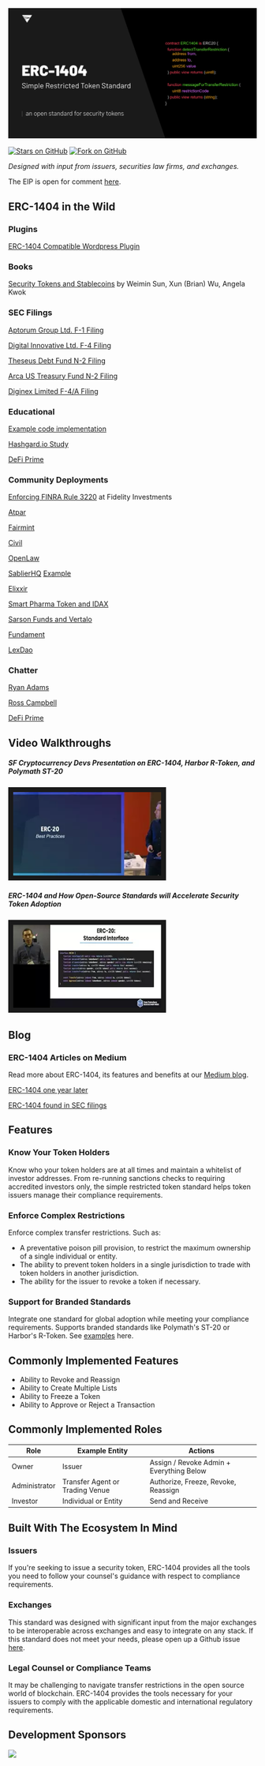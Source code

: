 <img src="./img/header.png"> 

[![Stars on GitHub](https://img.shields.io/github/stars/simple-restricted-token/simple-restricted-token.svg?style=social)](https://github.com/simple-restricted-token/simple-restricted-token/stargazers)  [![Fork on GitHub](https://img.shields.io/github/forks/simple-restricted-token/simple-restricted-token.svg?style=social)](https://github.com/simple-restricted-token/simple-restricted-token/network/members)

*Designed with input from issuers, securities law firms, and exchanges.*

The EIP is open for comment [here](https://github.com/ethereum/EIPs/issues/1404).

## ERC-1404 in the Wild

### Plugins

[ERC-1404 Compatible Wordpress Plugin](https://wordpress.org/plugins/ethereum-wallet/)

### Books

[Security Tokens and Stablecoins](https://www.barnesandnoble.com/w/security-tokens-and-stablecoins-quick-start-guide-weimin-sun/1131505418) by Weimin Sun, Xun (Brian) Wu, Angela Kwok

### SEC Filings

[Aptorum Group Ltd. F-1 Filing](https://www.sec.gov/Archives/edgar/data/1734005/000121390019020694/ff12019a4_aptorumgroup.htm)

[Digital Innovative Ltd. F-4 Filing](https://www.sec.gov/Archives/edgar/data/1790515/000149315219018274/formf-4a.htm)

[Theseus Debt Fund N-2 Filing](https://www.sec.gov/Archives/edgar/data/1780267/000119312519189247/d97053dn2.htm)

[Arca US Treasury Fund N-2 Filing](https://www.sec.gov/Archives/edgar/data/1758583/000121465920001068/f26205n2.htm)

[Diginex Limited F-4/A Filing](https://www.sec.gov/Archives/edgar/data/1790515/000149315220001615/formf-4a.htm)

### Educational

[Example code implementation](https://github.com/bitcademyfb/bitcademy-erc1404)

[Hashgard.io Study](https://hashgard-io.oss-cn-hongkong.aliyuncs.com/Hashgard-Lab-STO-Report.pdf)

[DeFi Prime](https://defiprime.com/erc-1404)

### Community Deployments

[Enforcing FINRA Rule 3220](https://medium.com/tokensoft/fidelity-labs-completes-proof-of-concept-with-tokensoft-bd18cc8161d)  at Fidelity Investments

[Atpar](https://github.com/atpar)

[Fairmint](https://github.com/Fairmint/c-org/wiki)

[Civil](https://github.com/joincivil/Civil)

[OpenLaw](https://twitter.com/r_ross_campbell/status/1211777786370822149?s=20)

[SablierHQ](https://www.sablier.finance/) [Example](https://twitter.com/r_ross_campbell/status/1221116412468645889?s=20)

[Elixxir](https://finance.yahoo.com/news/xx-network-announces-support-early-140000046.html)

[Smart Pharma Token and IDAX](https://www.businesswire.com/news/home/20190711005283/en/Smart-Pharma-Token-SMPT-Debuts-Initial-Listing)

[Sarson Funds and Vertalo](https://www.benzinga.com/pressreleases/19/12/p14948344/sarson-funds-leverages-vertalo-to-pick-winners-in-race-for-security-tokenization-protocol-narrowin)

[Fundament](https://github.com/fundamentumio/fdm)

[LexDao](https://github.com/lexDAO)

### Chatter

[Ryan Adams](https://twitter.com/RyanSAdams/status/1187006051696173057?s=20)

[Ross Campbell](https://twitter.com/r_ross_campbell/status/1211777786370822149?s=20)

[DeFi Prime](https://twitter.com/defiprime/status/1133385315400507392?s=20)

## Video Walkthroughs

##### SF Cryptocurrency Devs Presentation on ERC-1404, Harbor R-Token, and Polymath ST-20

<a href="https://www.youtube.com/watch?v=DCCXEQfX0w8" target="_blank"><img src="/img/sfc-devs.png" width="300" border="10" /></a>

##### ERC-1404 and How Open-Source Standards will Accelerate Security Token Adoption

<a href="https://www.youtube.com/watch?v=qQQkn361niI" target="_blank"><img src="/img/blockchain-devs.png" width="300" border="10" /></a>

## Blog

### ERC-1404 Articles on Medium

Read more about ERC-1404, its features and benefits at our [Medium blog](https://medium.com/erc1404).

[ERC-1404 one year later](https://medium.com/tokensoft/erc-1404-one-year-later-1bf2d8c93432)

[ERC-1404 found in SEC filings](https://www.prnewswire.com/news-releases/ethereums-erc-1404-included-in-sec-filings-300943573.html)

## Features

### Know Your Token Holders

Know who your token holders are at all times and maintain a whitelist of investor addresses. From re-running sanctions checks to requiring accredited investors only, the simple restricted token standard helps token issuers manage their compliance requirements.

### Enforce Complex Restrictions

Enforce complex transfer restrictions. Such as: 

* A preventative poison pill provision, to restrict the maximum ownership of a single individual or entity. 
* The ability to prevent token holders in a single jurisdiction to trade with token holders in another jurisdiction.
* The ability for the issuer to revoke a token if necessary.

### Support for Branded Standards

Integrate one standard for global adoption while meeting your compliance requirements. Supports branded standards like Polymath's ST-20 or Harbor's R-Token. See [examples](https://github.com/simple-restricted-token/simple-restricted-token/tree/master/contracts/examples/other-standards) here.

## Commonly Implemented Features

* Ability to Revoke and Reassign
* Ability to Create Multiple Lists
* Ability to Freeze a Token
* Ability to Approve or Reject a Transaction

## Commonly Implemented Roles

Role | Example Entity | Actions |
--- | --- | ---
Owner | Issuer | Assign / Revoke Admin + Everything Below |
Administrator | Transfer Agent or Trading Venue | Authorize, Freeze, Revoke, Reassign
Investor | Individual or Entity | Send and Receive

## Built With The Ecosystem In Mind

### Issuers

If you're seeking to issue a security token, ERC-1404 provides all the tools you need to follow your counsel's guidance with respect to compliance requirements.

### Exchanges

This standard was designed with significant input from the major exchanges to be interoperable across exchanges and easy to integrate on any stack. If this standard does not meet your needs, please open up a Github issue [here](https://github.com/simple-restricted-token/simple-restricted-token/issues).
  
### Legal Counsel or Compliance Teams

It may be challenging to navigate transfer restrictions in the open source world of blockchain. ERC-1404 provides the tools necessary for your issuers to comply with the applicable domestic and international regulatory requirements.

## Development Sponsors

<a href="https://www.tokensoft.io" target="_blank"><img src="https://github.com/simple-restricted-token/ERC-1404/blob/master/img/logo_color.png?raw=true" width="200" /></a>
